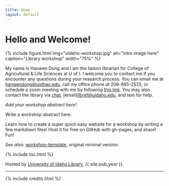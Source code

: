 ```yaml
---
title: Home
layout: default
---
```


# Hello and Welcome!

{% include figure.html img="uidaho-workshop.jpg" alt="intro image here" caption="Library workshop" width="75%" %}

My name is Hanwen Dong and I am the liaison librarian for College of Agricultural & Life Sciences at U of I. I welcome you to contact me if you encounter any questions during your research process. You can email me at hanwendong@uidhao.edu, call my office phone at 208-885-2525, or schedule a zoom meeting with me by following [this link](https://uidaho.co1.qualtrics.com/jfe/form/SV_1GJiDTJ7po0bDk9?topic=Agricultural+%26amp%3B+Life+Sciences&person=Hanwen+Dong&email=hanwendong%40uidaho.edu). You may also contact the library via [chat](https://www.lib.uidaho.edu/help/chat.html), [email]<libref@uidaho.edu>, and text for help.

*Add your workshop abstract here!*

Write a workshop abstract here.

Learn how to create a super quick easy website for a workshop by writing a few markdown files! 
Host it for free on GitHub with gh-pages, and share!
Fun!

*See also:* [workshop-template](https://evanwill.github.io/workshop-template/), original minimal version.

{% include toc.html %}

Hosted by [University of Idaho Library](http://www.lib.uidaho.edu/), {{ site.pub_year }}.

------

{% include credits.html %}
